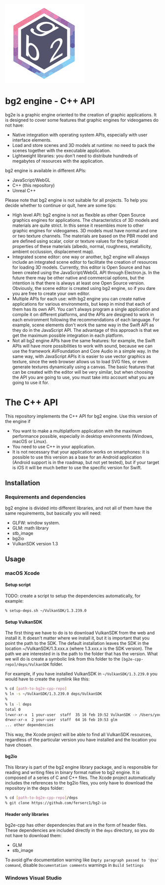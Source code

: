 
![logo](bg2-logo-web.png)

# bg2 engine - C++ API

bg2e is a graphic engine oriented to the creation of graphic applications. It is designed to cover some features that graphic engines for videogames do not have:

- Native integration with operating system APIs, especially with user interface elements.
- Load and store scenes and 3D models at runtime: no need to pack the scenes together with the executable application.
- Lightweight libraries: you don't need to distribute hundreds of megabytes of resources with the application.

bg2 engine is available in different APIs:

- JavaScript/WebGL
- C++ (this repository)
- Unreal C++

Please note that bg2 engine is not suitable for all projects. To help you decide whether to continue or quit, here are some tips:

- High level API: bg2 engine is not as flexible as other Open Source graphics engines for applications. The characteristics of 3D models and materials are quite strict. In this sense it resembles more to other graphic engines for videogames. 3D models must have normal and one or two texture channels. The materials are based on the PBR model and are defined using scalar, color or texture values for the typical properties of these materials (albedo, normal, roughness, metallicity, ambient occlussion, displacement map).
- Integrated scene editor: one way or another, bg2 engine will always include an integrated scene editor to facilitate the creation of resources for loading 3D models. Currently, this editor is Open Source and has been created using the JavaScript/WebGL API through Electron.js. In the future there may be other native and commercial options, but the intention is that there is always at least one Open Source version. Obviously, the scene editor is created using bg2 engine, so if you dare you are free to create your own editor.
- Multiple APIs for each use: with bg2 engine you can create native applications for various environments, but keep in mind that each of them has its own API. You can't always program a single application and compile it on different platforms, and the APIs are designed to work in each environment following the recommendations of each language. For example, scene elements don't work the same way in the Swift API as they do in the JavaScript API. The advantage of this approach is that we get the maximum possible integration in each platform.
- Not all bg2 engine APIs have the same features: for example, the Swift APIs will have more possibilities to work with sound, because we can use the framework AVFoundation and Core Audio in a simple way. In the same way, with JavaScript APIs it is easier to use vector graphics as texture, since the web browser allows us to load SVG files, or even generate textures dynamically using a canvas. The basic features that can be created with the editor will be very similar, but when choosing the API you are going to use, you must take into account what you are going to use it for.

# The C++ API

This repository implements the C++ API for bg2 engine. Use this version of the engine if

- You want to make a multiplatform application with the maximum performance possible, especially in desktop environments (Windows, macOS or Linux).
- You need to use C++ in your application.
- It is not necessary that your application works on smartphones: it is possible to use this version as a base for an Android application (Android support is in the roadmap, but not yet tested), but if your target is iOS it will be much better to use the specific version for Swift.

## Installation

### Requirements and dependencies

bg2 engine is divided into different libraries, and not all of them have the same requirements, but basically you will need:

- GLFW: window system.
- GLM: math library
- stb_image
- bg2io
- VulkanSDK version 1.3

## Usage

### macOS Xcode

#### Setup script

TODO: create a script to setup the dependencies automatically, for example:

```sh
% setup-deps.sh ~/VulkanSDK/1.3.239.0
```

#### Setup VulkanSDK

The first thing we have to do is to download VulkanSDK from the web and install it. It doesn't matter where we install it, but it is important that you point the path to the SDK. The default installation leaves the SDK in the location ~/VulkanSDK/1.3.xxx.x (where 1.3.xxx.x is the SDK version). The path we are interested in is the path to the folder that has the version. What we will do is create a symbolic link from this folder to the `[bg2e-cpp-repo]/deps/VulkanSDK` folder.

For example, if you have installed VulkanSDK in `~/VulkanSDK/1.3.239.0` you would have to create the symlink like this:

```sh
% cd [path-to-bg2e-cpp-repo]
% ln -s ~/VulkanSDK/1.3.239.0 deps/VulkanSDK
%
% ls -l deps
total 0
lrwxr-xr-x  1 your-user  staff  35 16 feb 19:52 VulkanSDK -> /Users/your-user/VulkanSDK/1.3.239.0
drwxr-xr-x  2 your-user  staff  64 16 feb 19:53 glm
... other dependencies
```

This way, the Xcode project will be able to find all VulkanSDK resources, regardless of the particular version you have installed and the location you have chosen.

#### bg2io

This library is part of the bg2 engine library package, and is responsible for reading and writing files in binary format native to bg2 engine. It is composed of a series of C and C++ files. The Xcode project automatically includes the references to the bg2io files, you only have to download the repository in the deps folder:

```sh
% cd [path-to-bg2e-cpp-repo]/deps
% git clone https://github.com/ferserc1/bg2-io
```

#### Header only libraries

bg2e-cpp has other dependencies that are in the form of header files. These dependencies are included directly in the `deps` directory, so you do not have to download them:

- GLM
- stb_image

To avoid glfw documentation warning like `Empty paragraph passed to '@sa' command`, disable `Documentation comments` warnings in `Build Settings`

### Windows Visual Studio



